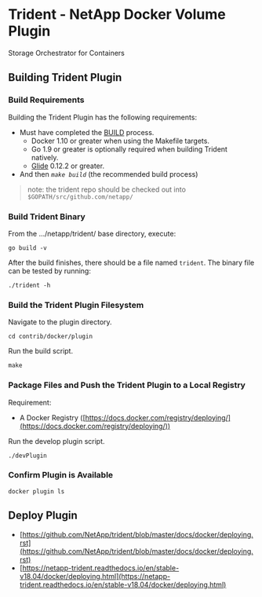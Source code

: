 # Trident - NetApp Docker Volume Plugin

Storage Orchestrator for Containers

## Building Trident Plugin

### Build Requirements

Building the Trident Plugin has the following requirements:

* Must have completed the [BUILD](https://github.com/NetApp/trident/blob/master/BUILD.md) process.
  * Docker 1.10 or greater when using the Makefile targets.
  * Go 1.9 or greater is optionally required when building Trident natively.
  * [Glide](https://github.com/Masterminds/glide) 0.12.2 or greater.
* And then _`make build`_ (the recommended build process)

> note: the trident repo should be checked out into `$GOPATH/src/github.com/netapp/`

### Build Trident Binary

From the .../netapp/trident/ base directory, execute:

```none
go build -v
```

After the build finishes, there should be a file named `trident`. The binary file can be tested by running:

```none
./trident -h
```

### Build the Trident Plugin Filesystem

Navigate to the plugin directory.

```none
cd contrib/docker/plugin
```

Run the build script.

```none
make
```

### Package Files and Push the Trident Plugin to a Local Registry

Requirement:

* A Docker Registry ([https://docs.docker.com/registry/deploying/](https://docs.docker.com/registry/deploying/))

Run the develop plugin script.

```none
./devPlugin
```

### Confirm Plugin is Available

```none
docker plugin ls
```

## Deploy Plugin

* [https://github.com/NetApp/trident/blob/master/docs/docker/deploying.rst](https://github.com/NetApp/trident/blob/master/docs/docker/deploying.rst)
* [https://netapp-trident.readthedocs.io/en/stable-v18.04/docker/deploying.html](https://netapp-trident.readthedocs.io/en/stable-v18.04/docker/deploying.html)
